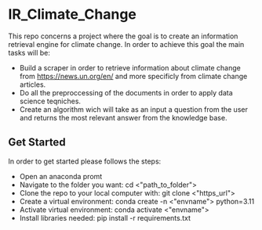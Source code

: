 # IR_Climate_Change

This repo concerns a project where the goal is to create an information retrieval engine for climate change. In order to achieve this goal
the main tasks will be:
- Build a scraper in order to retrieve information about climate change from https://news.un.org/en/ and 
more specificly from climate change articles.
- Do all the preproccessing of the documents in order to apply data science teqniches.
- Create an algorithm wich will take as an input a question from the user and returns the most relevant answer from 
the knowledge base.

## Get Started

In order to get started please follows the steps:

- Open an anaconda promt
- Navigate to the folder you want:                  cd <"path_to_folder">
- Clone the repo to your local computer with:       git clone <"https_url">
- Create a virtual environment:                     conda create -n <"envname"> python=3.11
- Activate virtual environment:                     conda activate <"envname">
- Install libraries needed:                         pip install -r requirements.txt

